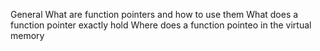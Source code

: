 General What are function pointers and how to use them What does a function pointer exactly hold Where does a function pointeo in the virtual memory
